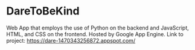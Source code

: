 # DareToBeKind
Web App that employs the use of Python on the backend and JavaScript, HTML, and CSS on the frontend. Hosted by Google App Engine.   Link to project: https://dare-1470343256872.appspot.com/
